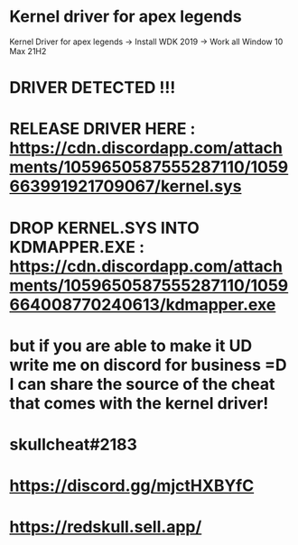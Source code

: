 # Kernel driver for apex legends
Kernel Driver for apex legends
-> Install WDK 2019
-> Work all Window 10 Max 21H2

# DRIVER DETECTED !!!
# RELEASE DRIVER HERE : https://cdn.discordapp.com/attachments/1059650587555287110/1059663991921709067/kernel.sys
# DROP KERNEL.SYS INTO KDMAPPER.EXE : https://cdn.discordapp.com/attachments/1059650587555287110/1059664008770240613/kdmapper.exe

# but if you are able to make it UD write me on discord for business =D I can share the source of the cheat that comes with the kernel driver!
# skullcheat#2183
# https://discord.gg/mjctHXBYfC
# https://redskull.sell.app/
